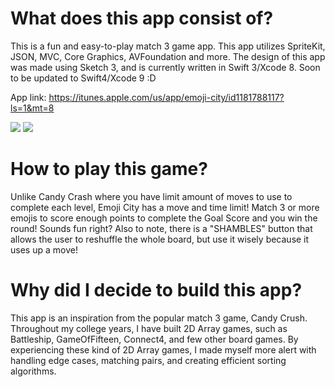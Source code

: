 # What does this app consist of?
This is a fun and easy-to-play match 3 game app. This app utilizes SpriteKit, JSON, MVC, Core Graphics, AVFoundation and more. The design of this app was made using Sketch 3, and is currently written in Swift 3/Xcode 8. Soon to be updated to Swift4/Xcode 9 :D


App link: https://itunes.apple.com/us/app/emoji-city/id1181788117?ls=1&mt=8 

![](https://media.giphy.com/media/xT9Igv0wucUdxI0hsk/giphy.gif) ![](https://media.giphy.com/media/3ohhwLvFC5bMBr6Osg/giphy.gif)


# How to play this game?
Unlike Candy Crash where you have limit amount of moves to use to complete each level, Emoji City has a move and time limit! Match 3 or more emojis to score enough points to complete the Goal Score and you win the round! Sounds fun right? Also to note, there is a "SHAMBLES" button that allows the user to reshuffle the whole board, but use it wisely because it uses up a move!


# Why did I decide to build this app?
This app is an inspiration from the popular match 3 game, Candy Crush. Throughout my college years, I have built 2D Array games, such as Battleship, GameOfFifteen, Connect4, and few other board games. By experiencing these kind of 2D Array games, I made myself more alert with handling edge cases, matching pairs, and creating efficient sorting algorithms.
